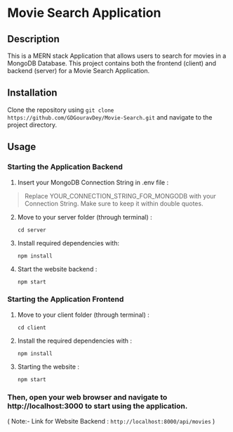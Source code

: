 # Movie Search Application

## Description

This is a MERN stack Application that allows users to search for movies in a MongoDB Database. This project contains both the frontend (client) and backend (server) for a Movie Search Application.

## Installation

Clone the repository using `git clone https://github.com/GDGouravDey/Movie-Search.git` and navigate to the project directory.

## Usage

### Starting the Application Backend

1. Insert your MongoDB Connection String in .env file :

  > Replace YOUR_CONNECTION_STRING_FOR_MONGODB with your Connection String. Make sure to keep it within double quotes.

2. Move to your server folder (through terminal) :

   `cd server`

3. Install required dependencies with:

   `npm install`

4. Start the website backend :

   `npm start`

### Starting the Application Frontend

1. Move to your client folder (through terminal) :

   `cd client`

2. Install the required dependencies with :

   `npm install`

3. Starting the website :

   `npm start`

### Then, open your web browser and navigate to http://localhost:3000 to start using the application.

( Note:- Link for Website Backend : `http://localhost:8000/api/movies` )
